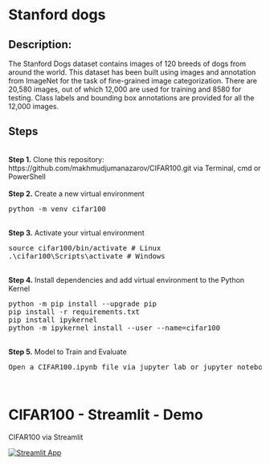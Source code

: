# Stanford dogs
## Description:
<p>
The Stanford Dogs dataset contains images of 120 breeds of dogs from around the world. This dataset has been built using images and annotation from ImageNet for the task of fine-grained image categorization. There are 20,580 images, out of which 12,000 are used for training and 8580 for testing. Class labels and bounding box annotations are provided for all the 12,000 images.
  
## Steps
<br />
<b>Step 1.</b> Clone this repository: https://github.com/makhmudjumanazarov/CIFAR100.git via Terminal, cmd or PowerShell
<br/><br/>
<b>Step 2.</b> Create a new virtual environment 
<pre>
python -m venv cifar100
</pre> 
<br/>
<b>Step 3.</b> Activate your virtual environment
<pre>
source cifar100/bin/activate # Linux
.\cifar100\Scripts\activate # Windows 
</pre>
<br/>
<b>Step 4.</b> Install dependencies and add virtual environment to the Python Kernel
<pre>
python -m pip install --upgrade pip
pip install -r requirements.txt
pip install ipykernel
python -m ipykernel install --user --name=cifar100
</pre>
<br/>
<b>Step 5.</b> Model to Train and Evaluate
<pre>
Open a CIFAR100.ipynb file via jupyter lab or jupyter notebook commands
</pre> 
<br/>


# CIFAR100 - Streamlit - Demo

CIFAR100 via Streamlit 

[![Streamlit App](https://static.streamlit.io/badges/streamlit_badge_black_white.svg)](https://share.streamlit.io/makhmudjumanazarov/CIFAR100/main/app.py)
